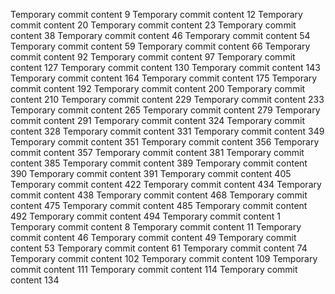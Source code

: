 Temporary commit content 9
Temporary commit content 12
Temporary commit content 20
Temporary commit content 23
Temporary commit content 38
Temporary commit content 46
Temporary commit content 54
Temporary commit content 59
Temporary commit content 66
Temporary commit content 92
Temporary commit content 97
Temporary commit content 127
Temporary commit content 130
Temporary commit content 143
Temporary commit content 164
Temporary commit content 175
Temporary commit content 192
Temporary commit content 200
Temporary commit content 210
Temporary commit content 229
Temporary commit content 233
Temporary commit content 265
Temporary commit content 279
Temporary commit content 291
Temporary commit content 324
Temporary commit content 328
Temporary commit content 331
Temporary commit content 349
Temporary commit content 351
Temporary commit content 356
Temporary commit content 357
Temporary commit content 381
Temporary commit content 385
Temporary commit content 389
Temporary commit content 390
Temporary commit content 391
Temporary commit content 405
Temporary commit content 422
Temporary commit content 434
Temporary commit content 438
Temporary commit content 468
Temporary commit content 475
Temporary commit content 485
Temporary commit content 492
Temporary commit content 494
Temporary commit content 1
Temporary commit content 8
Temporary commit content 11
Temporary commit content 46
Temporary commit content 49
Temporary commit content 53
Temporary commit content 61
Temporary commit content 74
Temporary commit content 102
Temporary commit content 109
Temporary commit content 111
Temporary commit content 114
Temporary commit content 134
